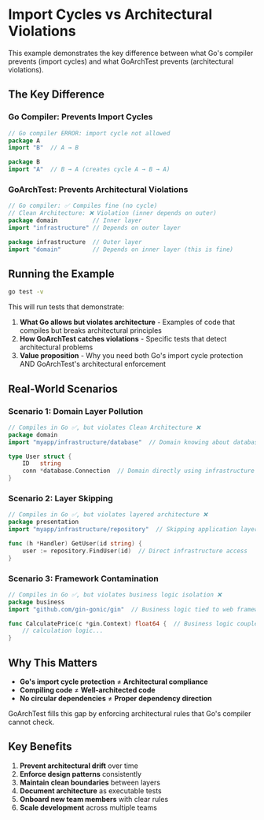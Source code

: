 # Import Cycles vs Architectural Violations

This example demonstrates the key difference between what Go's compiler prevents (import cycles) and what GoArchTest prevents (architectural violations).

## The Key Difference

### Go Compiler: Prevents Import Cycles
```go
// Go compiler ERROR: import cycle not allowed
package A
import "B"  // A → B

package B  
import "A"  // B → A (creates cycle A → B → A)
```

### GoArchTest: Prevents Architectural Violations
```go
// Go compiler: ✅ Compiles fine (no cycle)
// Clean Architecture: ❌ Violation (inner depends on outer)
package domain          // Inner layer
import "infrastructure" // Depends on outer layer

package infrastructure  // Outer layer  
import "domain"         // Depends on inner layer (this is fine)
```

## Running the Example

```bash
go test -v
```

This will run tests that demonstrate:

1. **What Go allows but violates architecture** - Examples of code that compiles but breaks architectural principles
2. **How GoArchTest catches violations** - Specific tests that detect architectural problems
3. **Value proposition** - Why you need both Go's import cycle protection AND GoArchTest's architectural enforcement

## Real-World Scenarios

### Scenario 1: Domain Layer Pollution
```go
// Compiles in Go ✅, but violates Clean Architecture ❌
package domain
import "myapp/infrastructure/database"  // Domain knowing about databases

type User struct {
    ID   string
    conn *database.Connection  // Domain directly using infrastructure
}
```

### Scenario 2: Layer Skipping
```go
// Compiles in Go ✅, but violates layered architecture ❌  
package presentation
import "myapp/infrastructure/repository"  // Skipping application layer

func (h *Handler) GetUser(id string) {
    user := repository.FindUser(id)  // Direct infrastructure access
}
```

### Scenario 3: Framework Contamination
```go
// Compiles in Go ✅, but violates business logic isolation ❌
package business
import "github.com/gin-gonic/gin"  // Business logic tied to web framework

func CalculatePrice(c *gin.Context) float64 {  // Business logic coupled to HTTP
    // calculation logic...
}
```

## Why This Matters

- **Go's import cycle protection** ≠ **Architectural compliance**
- **Compiling code** ≠ **Well-architected code**
- **No circular dependencies** ≠ **Proper dependency direction**

GoArchTest fills this gap by enforcing architectural rules that Go's compiler cannot check.

## Key Benefits

1. **Prevent architectural drift** over time
2. **Enforce design patterns** consistently  
3. **Maintain clean boundaries** between layers
4. **Document architecture** as executable tests
5. **Onboard new team members** with clear rules
6. **Scale development** across multiple teams
